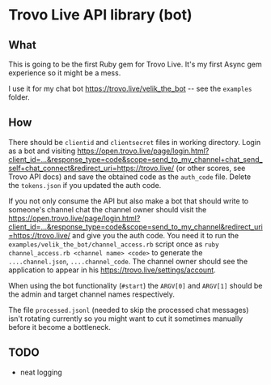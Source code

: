 # Trovo Live API library (bot)

## What

This is going to be the first Ruby gem for Trovo Live. It's my first Async gem experience so it might be a mess.

I use it for my chat bot https://trovo.live/velik_the_bot -- see the `examples` folder.

## How

There should be `clientid` and `clientsecret` files in working directory. Login as a bot and visiting https://open.trovo.live/page/login.html?client_id=...&response_type=code&scope=send_to_my_channel+chat_send_self+chat_connect&redirect_uri=https://trovo.live/ (or other scores, see Trovo API docs) and save the obtained code as the `auth_code` file. Delete the `tokens.json` if you updated the auth code.

If you not only consume the API but also make a bot that should write to someone's channel chat the channel owner should visit the https://open.trovo.live/page/login.html?client_id=...&response_type=code&scope=send_to_my_channel&redirect_uri=https://trovo.live/ and give you the auth code. You need it to run the `examples/velik_the_bot/channel_access.rb` script once as `ruby channel_access.rb <channel name> <code>` to generate the `....channel.json`, `....channel_code`. The channel owner should see the application to appear in his https://trovo.live/settings/account.

When using the bot functionality (`#start`) the `ARGV[0]` and `ARGV[1]` should be the admin and target channel names respectively.

The file `processed.jsonl` (needed to skip the processed chat messages) isn't rotating currently so you might want to cut it sometimes manually before it become a bottleneck.

## TODO

* neat logging
